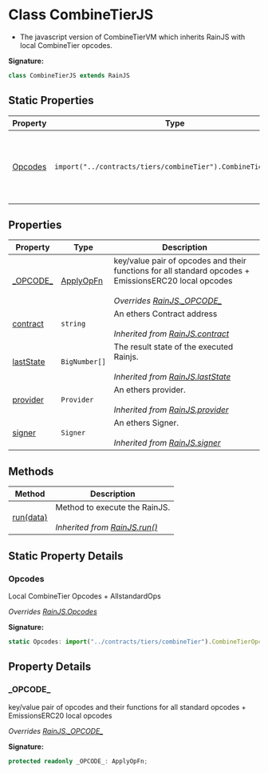 
# Class CombineTierJS

- The javascript version of CombineTierVM which inherits RainJS with local CombineTier opcodes.

<b>Signature:</b>

```typescript
class CombineTierJS extends RainJS 
```

## Static Properties

|  Property | Type | Description |
|  --- | --- | --- |
|  [Opcodes](./combinetierjs.md#Opcodes-property-static) | `import("../contracts/tiers/combineTier").CombineTierOpcodes` | Local CombineTier Opcodes + AllstandardOps<br></br>*Overrides [RainJS.Opcodes](./rainjs.md#Opcodes-property-static)* |

## Properties

|  Property | Type | Description |
|  --- | --- | --- |
|  [\_OPCODE\_](./combinetierjs.md#_OPCODE_-property) | [ApplyOpFn](../interfaces/applyopfn.md) | key/value pair of opcodes and their functions for all standard opcodes + EmissionsERC20 local opcodes<br></br>*Overrides [RainJS.\_OPCODE\_](./rainjs.md#_OPCODE_-property)* |
|  [contract](./rainjs.md#contract-property) | `string` | An ethers Contract address<br></br>*Inherited from [RainJS.contract](./rainjs.md#contract-property)* |
|  [lastState](./rainjs.md#lastState-property) | `BigNumber[]` | The result state of the executed Rainjs.<br></br>*Inherited from [RainJS.lastState](./rainjs.md#lastState-property)* |
|  [provider](./rainjs.md#provider-property) | `Provider` | An ethers provider.<br></br>*Inherited from [RainJS.provider](./rainjs.md#provider-property)* |
|  [signer](./rainjs.md#signer-property) | `Signer` | An ethers Signer.<br></br>*Inherited from [RainJS.signer](./rainjs.md#signer-property)* |

## Methods

|  Method | Description |
|  --- | --- |
|  [run(data)](./rainjs.md#run-method-1) | Method to execute the RainJS.<br></br>*Inherited from [RainJS.run()](./rainjs.md#run-method-1)* |

## Static Property Details

<a id="Opcodes-property-static"></a>

### Opcodes

Local CombineTier Opcodes + AllstandardOps

*Overrides [RainJS.Opcodes](./rainjs.md#Opcodes-property-static)*

<b>Signature:</b>

```typescript
static Opcodes: import("../contracts/tiers/combineTier").CombineTierOpcodes;
```

## Property Details

<a id="_OPCODE_-property"></a>

### \_OPCODE\_

key/value pair of opcodes and their functions for all standard opcodes + EmissionsERC20 local opcodes

*Overrides [RainJS.\_OPCODE\_](./rainjs.md#_OPCODE_-property)*

<b>Signature:</b>

```typescript
protected readonly _OPCODE_: ApplyOpFn;
```

